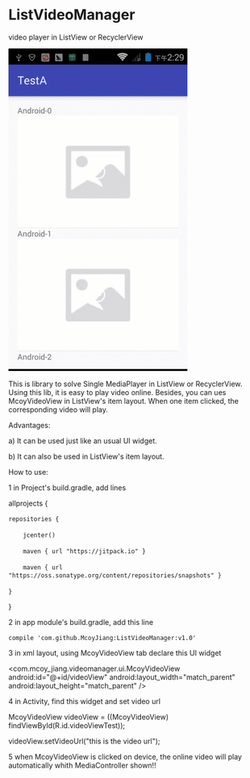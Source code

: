 # ListVideoManager
video player in ListView or RecyclerView

![image](https://github.com/McoyJiang/ListVideoManager/raw/master/IMAGES/listvideo.gif)


This is library to solve Single MediaPlayer in ListView or RecyclerView.
Using this lib, it is easy to play video online. Besides, you can ues McoyVideoView in ListView's item layout.
When one item clicked, the corresponding video will play. 

Advantages:

a) It can be used just like an usual UI widget. 

b) It can also be used in ListView's item layout.

How to use:

1 in Project's build.gradle, add lines 

allprojects {

    repositories {
    
        jcenter()
        
        maven { url "https://jitpack.io" }
        
        maven { url "https://oss.sonatype.org/content/repositories/snapshots" }
        
    }
    
}


2 in app module's build.gradle, add this line

    compile 'com.github.McoyJiang:ListVideoManager:v1.0'
    

3 in xml layout, using McoyVideoView tab declare this UI widget

<com.mcoy_jiang.videomanager.ui.McoyVideoView
        android:id="@+id/videoView"
        android:layout_width="match_parent"
        android:layout_height="match_parent" />
        

4 in Activity, find this widget and set video url

McoyVideoView videoView = ((McoyVideoView) findViewById(R.id.videoViewTest));

videoView.setVideoUrl("this is the video url");


5 when McoyVideoView is clicked on device, the online video will play automatically whith MediaController shown!!
